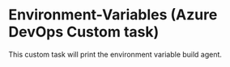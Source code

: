 # Environment-Variables (Azure DevOps Custom task)

This custom task will print the environment variable build agent.

